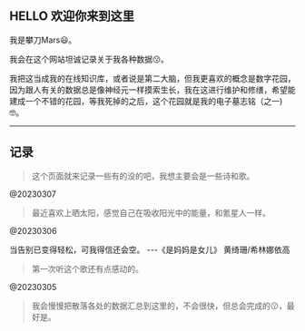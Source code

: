 ## HELLO 欢迎你来到这里

我是攀刀Mars😃。

我会在这个网站坦诚记录关于我各种数据😗。

我把这当成我的在线知识库，或者说是第二大脑，但我更喜欢的概念是数字花园，因为跟人有关的数据总是像神经元一样摸索生长，我在这进行维护和修缮，希望能建成一个不错的花园，等我死掉的之后，这个花园就是我的电子墓志铭（之一)🤓。

---

## 记录
>这个页面就来记录一些有的没的吧，我想主要会是一些诗和歌。


@20230307

>最近喜欢上晒太阳，感觉自己在吸收阳光中的能量，和氪星人一样。

@20230306

当告别已变得轻松，可我得信还会空。 ---《是妈妈是女儿》 黄绮珊/希林娜依高
>第一次听这个歌还有点感动的。


@20230305

>我会慢慢把散落各处的数据汇总到这里的，不会很快，但总会完成的😗，最好是。